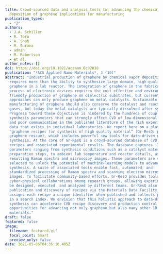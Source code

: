 ```yaml
---
title: Crowd-sourced data and analysis tools for advancing the chemical vapor
  deposition of graphene implications for manufacturing
publication_types:
  - "2"
authors:
  - J.A. Schiller
  - R. Toro
  - A. Shah
  - M. Surana
  - admin
  - M. Robertson
  - et al.
author_notes: []
doi: https://doi.org/10.1021/acsanm.0c02018
publication: "*ACS Applied Nano Materials*, 3 (10)"
abstract: "Industrial production of graphene by chemical vapor deposition (CVD)
  requires more than the ability to synthesize large domain, high-quality
  graphene in a lab reactor. The integration of graphene in the fabrication
  process of electronic devices requires the cost-effective and environmentally
  friendly production of graphene on dielectric substrates, but current
  approaches can only produce graphene on metal catalysts. Sustainable
  manufacturing of graphene should also conserve the catalyst and reaction
  gases, but today the metal catalysts are typically dissolved after synthesis.
  Progress toward these objectives is hindered by the hundreds of coupled
  synthesis parameters that can strongly affect CVD of low-dimensional materials
  and poor communication in the published literature of the rich experimental
  data that exists in individual laboratories. We report here on a platform,
  “graphene recipes for synthesis of high quality material” (Gr-ResQ: pronounced
  graphene rescue), which includes powerful new tools for data-driven graphene
  synthesis. At the core of Gr-ResQ is a crowd-sourced database of CVD synthesis
  recipes and associated experimental results. The database captures ∼300
  parameters ranging from synthesis conditions such as a catalyst material and
  preparation steps, to ambient lab temperature and reactor details, as well as
  resulting Raman spectra and microscopy images. These parameters are carefully
  selected to unlock the potential of machine-learning models to advance
  synthesis. A suite of associated tools enable fast, automated, and
  standardized processing of Raman spectra and scanning electron microscopy
  images. To facilitate community-based efforts, Gr-ResQ provides tools for
  cyber-physical collaborations among research groups, allowing experiments to
  be designed, executed, and analyzed by different teams. Gr-ResQ also allows
  publication and discovery of recipes via the Materials Data Facility, which
  assigns each recipe a unique identifier when published and collects parameters
  in a search index. We envision that this holistic approach to data-driven
  synthesis can accelerate CVD recipe discovery and production control and open
  opportunities for advancing not only graphene but also many other 1D and 2D
  materials."
draft: false
featured: false
image:
  filename: featured.gif
  focal_point: Smart
  preview_only: false
date: 2021-05-06T04:36:10.405Z
---
```


